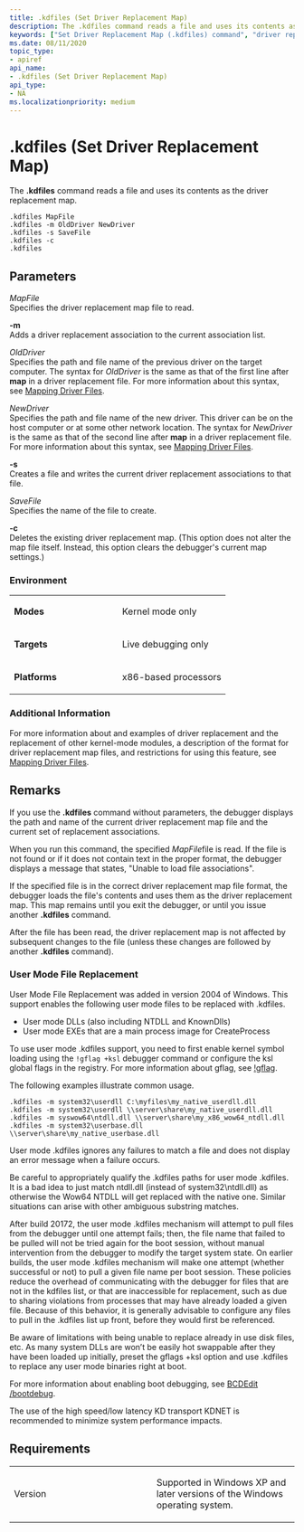 ```yaml
---
title: .kdfiles (Set Driver Replacement Map)
description: The .kdfiles command reads a file and uses its contents as the driver replacement map.
keywords: ["Set Driver Replacement Map (.kdfiles) command", "driver replacement map, Set Driver Replacement Map (.kdfiles) command", ".kdfiles (Set Driver Replacement Map) Windows Debugging"]
ms.date: 08/11/2020
topic_type:
- apiref
api_name:
- .kdfiles (Set Driver Replacement Map)
api_type:
- NA
ms.localizationpriority: medium
---
```


# .kdfiles (Set Driver Replacement Map)

The **.kdfiles** command reads a file and uses its contents as the driver replacement map.

```dbgcmd
.kdfiles MapFile
.kdfiles -m OldDriver NewDriver
.kdfiles -s SaveFile
.kdfiles -c
.kdfiles
```

## Parameters


<span id="_______MapFile______"></span><span id="_______mapfile______"></span><span id="_______MAPFILE______"></span> *MapFile*   
Specifies the driver replacement map file to read.

<span id="_______-m______"></span><span id="_______-M______"></span> **-m**   
Adds a driver replacement association to the current association list.

<span id="_______OldDriver______"></span><span id="_______olddriver______"></span><span id="_______OLDDRIVER______"></span> *OldDriver*   
Specifies the path and file name of the previous driver on the target computer. The syntax for *OldDriver* is the same as that of the first line after **map** in a driver replacement file. For more information about this syntax, see [Mapping Driver Files](mapping-driver-files.md).

<span id="_______NewDriver______"></span><span id="_______newdriver______"></span><span id="_______NEWDRIVER______"></span> *NewDriver*   
Specifies the path and file name of the new driver. This driver can be on the host computer or at some other network location. The syntax for *NewDriver* is the same as that of the second line after **map** in a driver replacement file. For more information about this syntax, see [Mapping Driver Files](mapping-driver-files.md).

<span id="_______-s______"></span><span id="_______-S______"></span> **-s**   
Creates a file and writes the current driver replacement associations to that file.

<span id="_______SaveFile______"></span><span id="_______savefile______"></span><span id="_______SAVEFILE______"></span> *SaveFile*   
Specifies the name of the file to create.

<span id="_______-c______"></span><span id="_______-C______"></span> **-c**   
Deletes the existing driver replacement map. (This option does not alter the map file itself. Instead, this option clears the debugger's current map settings.)

### <span id="Environment"></span><span id="environment"></span><span id="ENVIRONMENT"></span>Environment

<table>
<colgroup>
<col width="50%" />
<col width="50%" />
</colgroup>
<tbody>
<tr class="odd">
<td align="left"><p><strong>Modes</strong></p></td>
<td align="left"><p>Kernel mode only</p></td>
</tr>
<tr class="even">
<td align="left"><p><strong>Targets</strong></p></td>
<td align="left"><p>Live debugging only</p></td>
</tr>
<tr class="odd">
<td align="left"><p><strong>Platforms</strong></p></td>
<td align="left"><p>x86-based processors</p></td>
</tr>
</tbody>
</table>

### <span id="Additional_Information"></span><span id="additional_information"></span><span id="ADDITIONAL_INFORMATION"></span>Additional Information

For more information about and examples of driver replacement and the replacement of other kernel-mode modules, a description of the format for driver replacement map files, and restrictions for using this feature, see [Mapping Driver Files](mapping-driver-files.md).

## Remarks

If you use the **.kdfiles** command without parameters, the debugger displays the path and name of the current driver replacement map file and the current set of replacement associations.

When you run this command, the specified *MapFile*file is read. If the file is not found or if it does not contain text in the proper format, the debugger displays a message that states, "Unable to load file associations".

If the specified file is in the correct driver replacement map file format, the debugger loads the file's contents and uses them as the driver replacement map. This map remains until you exit the debugger, or until you issue another **.kdfiles** command.

After the file has been read, the driver replacement map is not affected by subsequent changes to the file (unless these changes are followed by another **.kdfiles** command).

### User Mode File Replacement


User Mode File Replacement was added in version 2004 of Windows. This support enables the following user mode files to be replaced with .kdfiles.

- User mode DLLs (also including NTDLL and KnownDlls)
- User mode EXEs that are a main process image for CreateProcess

To use user mode .kdfiles support, you need to first enable kernel symbol loading using the `!gflag +ksl` debugger command or configure the ksl global flags in the registry. For more information about gflag, see [!gflag](-gflag.md).

The following examples illustrate common usage.

```dbgcmd
.kdfiles -m system32\userdll C:\myfiles\my_native_userdll.dll
.kdfiles -m system32\userdll \\server\share\my_native_userdll.dll
.kdfiles -m syswow64\ntdll.dll \\server\share\my_x86_wow64_ntdll.dll
.kdfiles -m system32\userbase.dll \\server\share\my_native_userbase.dll
```

User mode .kdfiles ignores any failures to match a file and does not display an error message when a failure occurs.

Be careful to appropriately qualify the .kdfiles paths for user mode .kdfiles. It is a bad idea to just match ntdll.dll (instead of system32\ntdll.dll) as otherwise the Wow64 NTDLL will get replaced with the native one. Similar situations can arise with other ambiguous substring matches.

After build 20172, the user mode .kdfiles mechanism will attempt to pull files from the debugger until one attempt fails; then, the file name that failed to be pulled will not be tried again for the boot session, without manual intervention from the debugger to modify the target system state. On earlier builds, the user mode .kdfiles mechanism will make one attempt (whether successful or not) to pull a given file name per boot session. These policies reduce the overhead of communicating with the debugger for files that are not in the kdfiles list, or that are inaccessible for replacement, such as due to sharing violations from processes that may have already loaded a given file. Because of this behavior, it is generally advisable to configure any files to pull in the .kdfiles list up front, before they would first be referenced.

Be aware of limitations with being unable to replace already in use disk files, etc. As many system DLLs are won’t be easily hot swappable after they have been loaded up initially, preset the gflags +ksl option and use .kdfiles to replace any user mode binaries right at boot.

For more information about enabling boot debugging, see [BCDEdit /bootdebug](../devtest/bcdedit--bootdebug.md).

The use of the high speed/low latency KD transport KDNET is recommended to minimize system performance impacts.

## Requirements

<table>
<colgroup>
<col width="50%" />
<col width="50%" />
</colgroup>
<tbody>
<tr class="odd">
<td align="left"><p>Version</p></td>
<td align="left"><p>Supported in Windows XP and later versions of the Windows operating system.</p></td>
</tr>
</tbody>
</table>

 

